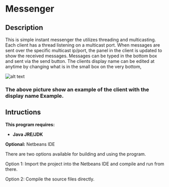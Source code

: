 # Messenger

## Description
This is simple instant messenger the utilizes threading and multicasting. Each client has a thread listening on a multicast port. When messages are sent over the specific multicast ip/port, the panel in the client is updated to show the received messages. Messages can be typed in the bottom box and sent via the send button. The clients display name can be edited at anytime by changing what is in the small box on the very bottom,

![alt text](http://i.imgur.com/3JanwML.png "Messenger Client")

### The above picture show an example of the client with the display name Example.

## Intructions
**This program requires:**
- **Java JRE/JDK**

**Optional:** Netbeans IDE

There are two options available for building and using the program.

Option 1: Import the project into the Netbeans IDE and compile and run from there.

Option 2: Compile the source files directly.
